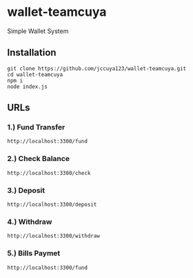 # wallet-teamcuya
Simple Wallet System

## Installation
```
git clone https://github.com/jccuya123/wallet-teamcuya.git
cd wallet-teamcuya
npm i
node index.js
```

## URLs
### 1.) Fund Transfer
```
http://localhost:3300/fund
```

### 2.) Check Balance
```
http://localhost:3300/check
```


### 3.) Deposit
```
http://localhost:3300/deposit
```


### 4.) Withdraw
```
http://localhost:3300/withdraw
```


### 5.) Bills Paymet
```
http://localhost:3300/fund
```


